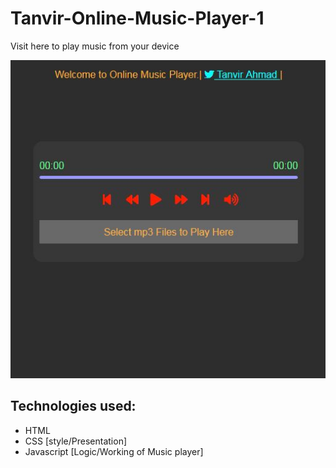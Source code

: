 # Tanvir-Online-Music-Player-1
 Visit here to play music from your device

![title-pic](https://raw.githubusercontent.com/TanvirBD71/Tanvir-Online-Music-Player-1/main/Capt47889378ure.JPG)

## Technologies used: 
- HTML
- CSS [style/Presentation]
- Javascript [Logic/Working of Music player]
